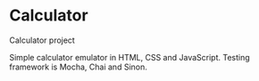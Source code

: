 # Calculator
Calculator project

Simple calculator emulator in HTML, CSS and JavaScript.
Testing framework is Mocha, Chai and Sinon.
